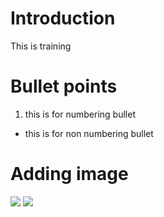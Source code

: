 # Introduction
This is training 
# Bullet points
1. this is for numbering bullet
* this is for non numbering bullet
# Adding image


![](document1/blob/main/github.PNG)
![](document1/github.PNG)

